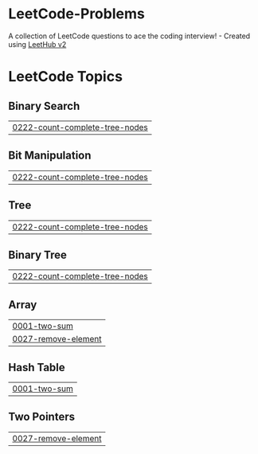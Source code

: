 # LeetCode-Problems
A collection of LeetCode questions to ace the coding interview! - Created using [LeetHub v2](https://github.com/arunbhardwaj/LeetHub-2.0)

<!---LeetCode Topics Start-->
# LeetCode Topics
## Binary Search
|  |
| ------- |
| [0222-count-complete-tree-nodes](https://github.com/Csongor-Szepesvari/LeetCode-Problems/tree/master/0222-count-complete-tree-nodes) |
## Bit Manipulation
|  |
| ------- |
| [0222-count-complete-tree-nodes](https://github.com/Csongor-Szepesvari/LeetCode-Problems/tree/master/0222-count-complete-tree-nodes) |
## Tree
|  |
| ------- |
| [0222-count-complete-tree-nodes](https://github.com/Csongor-Szepesvari/LeetCode-Problems/tree/master/0222-count-complete-tree-nodes) |
## Binary Tree
|  |
| ------- |
| [0222-count-complete-tree-nodes](https://github.com/Csongor-Szepesvari/LeetCode-Problems/tree/master/0222-count-complete-tree-nodes) |
## Array
|  |
| ------- |
| [0001-two-sum](https://github.com/Csongor-Szepesvari/LeetCode-Problems/tree/master/0001-two-sum) |
| [0027-remove-element](https://github.com/Csongor-Szepesvari/LeetCode-Problems/tree/master/0027-remove-element) |
## Hash Table
|  |
| ------- |
| [0001-two-sum](https://github.com/Csongor-Szepesvari/LeetCode-Problems/tree/master/0001-two-sum) |
## Two Pointers
|  |
| ------- |
| [0027-remove-element](https://github.com/Csongor-Szepesvari/LeetCode-Problems/tree/master/0027-remove-element) |
<!---LeetCode Topics End-->